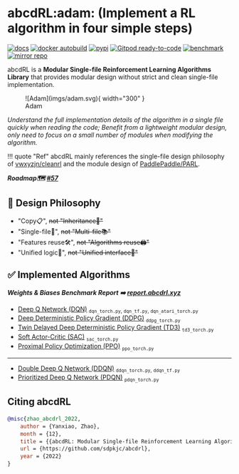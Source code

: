 # **abcdRL:adam:** (Implement a RL algorithm in four simple steps)

[![docs](https://img.shields.io/github/deployments/sdpkjc/abcdrl/Production?label=docs&logo=vercel)](https://docs.abcdrl.xyz/)
[![docker autobuild](https://img.shields.io/docker/cloud/build/sdpkjc/abcdrl)](https://hub.docker.com/r/sdpkjc/abcdrl/)
[![pypi](https://img.shields.io/pypi/v/abcdrl)](https://pypi.org/project/abcdrl)
[![Gitpod ready-to-code](https://img.shields.io/badge/Gitpod-ready--to--code-908a85?logo=gitpod)](https://gitpod.io/#https://github.com/sdpkjc/abcdrl)
[![benchmark](https://img.shields.io/badge/Weights%20&%20Biases-benchmark-FFBE00?logo=weightsandbiases)](https://report.abcdrl.xyz/)
[![mirror repo](https://img.shields.io/badge/Gitee-mirror%20repo-black?style=flat&labelColor=C71D23&logo=gitee)](https://gitee.com/sdpkjc/abcdrl/)

abcdRL is a **Modular Single-file Reinforcement Learning Algorithms Library** that provides modular design without strict and clean single-file implementation.

<figure markdown>
  ![Adam](imgs/adam.svg){ width="300" }
  <figcaption>Adam</figcaption>
</figure>

*Understand the full implementation details of the algorithm in a single file quickly when reading the code;  Benefit from a lightweight modular design, only need to focus on a small number of modules when modifying the algorithm.*

!!! quote "Ref"
    abcdRL mainly references the single-file design philosophy of [vwxyzjn/cleanrl](https://github.com/vwxyzjn/cleanrl/) and the module design of [PaddlePaddle/PARL](https://github.com/PaddlePaddle/PARL/).

***Roadmap🗺️ [#57](https://github.com/sdpkjc/abcdrl/issues/57)***

## 🗽 Design Philosophy

- "Copy📋", ~~not "Inheritance🧬"~~
- "Single-file📜", ~~not "Multi-file📚"~~
- "Features reuse🛠", ~~not "Algorithms reuse🖨"~~
- "Unified logic🤖", ~~not "Unified interface🔌"~~

## ✅ Implemented Algorithms

***Weights & Biases Benchmark Report ➡️ [report.abcdrl.xyz](https://report.abcdrl.xyz)***

- [Deep Q Network (DQN)](https://doi.org/10.1038/nature14236) <sub>`dqn_torch.py`, `dqn_tf.py`, `dqn_atari_torch.py`</sub>
- [Deep Deterministic Policy Gradient (DDPG)](http://arxiv.org/abs/1509.02971) <sub>`ddpg_torch.py`</sub>
- [Twin Delayed Deep Deterministic Policy Gradient (TD3)](http://arxiv.org/abs/1802.09477) <sub>`td3_torch.py`</sub>
- [Soft Actor-Critic (SAC)](http://arxiv.org/abs/1801.01290) <sub>`sac_torch.py`</sub>
- [Proximal Policy Optimization (PPO)](http://arxiv.org/abs/1802.09477) <sub>`ppo_torch.py`</sub>

---

- [Double Deep Q Network (DDQN)](http://arxiv.org/abs/1509.06461) <sub>`ddqn_torch.py`, `ddqn_tf.py`</sub>
- [Prioritized Deep Q Network (PDQN)](http://arxiv.org/abs/1511.05952) <sub>`pdqn_torch.py`</sub>

## Citing abcdRL

```bibtex
@misc{zhao_abcdrl_2022,
    author = {Yanxiao, Zhao},
    month = {12},
    title = {{abcdRL: Modular Single-file Reinforcement Learning Algorithms Library}},
    url = {https://github.com/sdpkjc/abcdrl},
    year = {2022}
}
```
